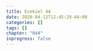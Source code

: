 ```yaml
---
title: Ezekiel 44
date: 2020-04-12T12:45:29-04:00
categories: []
tags: []
chapter: "044"
inprogress: false
---
```


